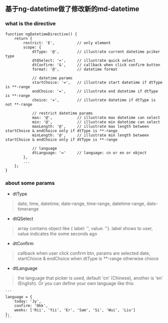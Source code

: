 ## 基于ng-datetime做了修改新的md-datetime
 
### what is the directive
```
function ngDatetimeDirective() {
    return {
        restrict: 'E',          // only element
        scope: {
            dtType: '@',        // illustrate current datetime pciker type
            dtQSelect: '=',     // illustrate quick select
            dtConfirm: '&',     // callback when click confirm button
            format: '@',        // datetime format
        
            // datetime params
            startChoice: '=',   // illustrate start datetime if dtType is **-range 
            endChoice: '=',     // illustrate end datetime if dtType is **-range 
            choice: '=',        // illustrate datetime if dtType is not **-range
        
            // restrict datetime params
            max: '@',           // illustrate max datetime can select
            min: '@',           // illustrate min datetime can select
            maxLength: '@',     // illustrate max length between startChoice & endChoice only if dtType is **-range
            minLength: '@',     // illustrate min length between startChoice & endChoice only if dtType is **-range
        
            // language
            dtLanguage: '='     // language: cn or en or object
        },
        ...
    };
}
```

### about some params
 - dtType
 > date, time, datetime, date-range, time-range, datetime-range, date-timerange


 - dtQSelect
 > array contains object like { label: '', value: ''}. label shows to user, value indicates the some seconds ago 


 - dtConfirm
 > callback when user click confirm btn, params are selected date, startChioce & endChoice when dtType is **-range otherwise chioce


 - dtLanguage
 > the language that picker is used, default 'cn' (Chinese), another is 'en' (English). Or you can define your own language like this:
 
    ```
    language = {
        today: 'Jy',
        confirm: 'Okk',
        weeks: ['Rii', 'Yii', 'Er', 'Sam', 'Si', 'Wui', 'Liu']
    };
    ```
    